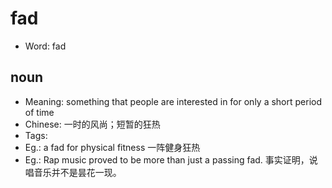 # fad

- Word: fad

## noun

- Meaning: something that people are interested in for only a short period of time
- Chinese: 一时的风尚；短暂的狂热
- Tags: 
- Eg.: a fad for physical fitness 一阵健身狂热
- Eg.: Rap music proved to be more than just a passing fad. 事实证明，说唱音乐并不是昙花一现。

